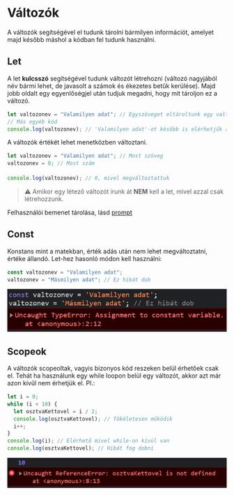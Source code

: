 # Változók

A változók segítségével el tudunk tárolni bármilyen információt, amelyet majd később máshol a kódban fel tudunk használni.

## Let

A let **kulcsszó** segítségével tudunk változót létrehozni (változó nagyjából név bármi lehet, de javasolt a számok és ékezetes betűk kerülése). Majd jobb oldalt egy egyenlőségjel után tudjuk megadni, hogy mit tároljon ez a változó.

```js
let valtozonev = "Valamilyen adat"; // Egyszöveget eltároltunk egy valtozonev nevű változóban
// Más egyéb kód
console.log(valtozonev); // 'Valamilyen adat'-ot később is elérhetjűk a nevére hivatkozva
```

A változók értékét lehet menetközben változtani.

```js
let valtozonev = "Valamilyen adat"; // Most szöveg
valtozonev = 0; // Most szám

console.log(valtozonev); // 0, mivel megváltoztattuk
```

> :warning: Amikor egy létező változót írunk át **NEM** kell a let, mivel azzal csak létrehozzunk.

Felhasználói bemenet tárolása, lásd [prompt](alert_log_prompt.md#prompt)

## Const

Konstans mint a matekban, érték adás után nem lehet megváltoztatni, értéke állandó.
Let-hez hasonló módon kell használni:

```js
const valtozonev = "Valamilyen adat";
valtozonev = "Másmilyen adat"; // Ez hibát dob
```

![const err](./assets/consterr.png)

## Scopeok

A változók scopeoltak, vagyis bizonyos kód reszeken belül érhetőek csak el. Tehát ha használunk egy while loopon belül egy változót, akkor azt már azon kívűl nem érhetjük el.
Pl.:

```js
let i = 0;
while (i < 10) {
  let osztvaKettovel = i / 2;
  console.log(osztvaKettovel); // Tökéletesen működik
  i++;
}
console.log(i); // Elérhető mivel while-on kívül van
console.log(osztvaKettovel); // Hibát fog dobni
```
![scope err](./assets/scope.png)
